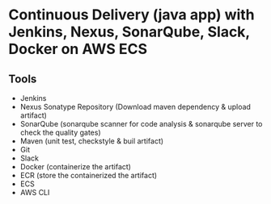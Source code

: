 # Continuous Delivery (java app) with Jenkins, Nexus, SonarQube, Slack, Docker on AWS ECS 
## Tools
- Jenkins
- Nexus Sonatype Repository (Download maven dependency & upload artifact)
- SonarQube (sonarqube scanner for code analysis & sonarqube server to check the quality gates)  
- Maven (unit test, checkstyle & buil artifact)
- Git
- Slack
- Docker (containerize the artifact)
- ECR (store the containerized the artifact)
- ECS
- AWS CLI

